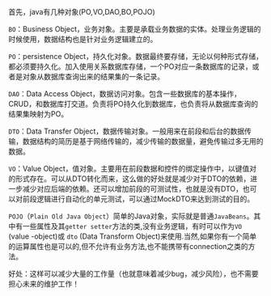 
首先，java有几种对象(PO,VO,DAO,BO,POJO)

`BO`：Business Object，业务对象。主要是承载业务数据的实体。处理业务逻辑的时候使用，数据结构也是针对业务逻辑建立的。  

`PO`：persistence Object，持久化对象。数据最终要存储，无论以何种形式存储，都必须要持久化。加入使用关系数据库存储，一个PO对应一条数据库的记录，或者是对象从数据库查询出来的结果集的一条记录。

`DAO`：Data Access Object，数据访问对象。包含一些数据库的基本操作，CRUD，和数据库打交道。负责将PO持久化到数据库，也负责将从数据库查询的结果集映射为PO。

`DTO`：Data Transfer Object，数据传输对象。一般用来在前段和后台的数据传输，数据结构的简历是基于网络传输的，减少传输的数据量，避免传输过多无用的数据。

`VO`：Value Object，值对象。主要用在前段数据和控件的绑定操作中，以键值对的形式存在。可以从DTO转化而来，这么做的好处就是减少对于DTO的依赖，进一步减少对应后端的依赖。还可以增加前段的可测试性，也就是没有DTO，也可以对前段逻辑进行自动化的单元测试，可以通过MockDTO来达到测试的目的。

`POJO`（`Plain Old Java Object`）简单的Java对象，实际就是普通`JavaBeans`。其中有一些属性及其`getter setter`方法的类,没有业务逻辑，有时可以作为`VO` (value -object)或 `dto` (Data Transform Object)来使用.当然,如果你有一个简单的运算属性也是可以的,但不允许有业务方法,也不能携带有connection之类的方法。

好处：这样可以减少大量的工作量（也就意味着减少bug，减少风险），也不需要担心未来的维护工作！
